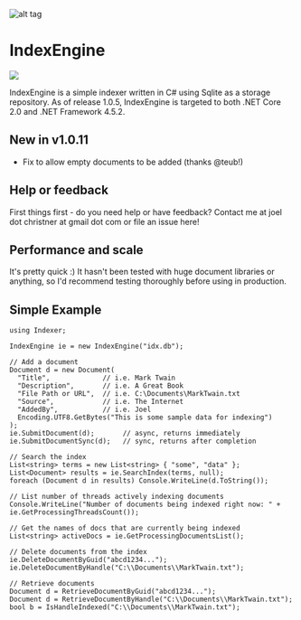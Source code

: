 ![alt tag](https://github.com/jchristn/indexengine/blob/master/assets/icon.png)

# IndexEngine

[![][nuget-img]][nuget]

[nuget]:     https://www.nuget.org/packages/IndexEngine
[nuget-img]: https://badge.fury.io/nu/Object.svg

IndexEngine is a simple indexer written in C# using Sqlite as a storage repository.  As of release 1.0.5, IndexEngine is targeted to both .NET Core 2.0 and .NET Framework 4.5.2.

## New in v1.0.11

- Fix to allow empty documents to be added (thanks @teub!)

## Help or feedback

First things first - do you need help or have feedback?  Contact me at joel dot christner at gmail dot com or file an issue here!

## Performance and scale

It's pretty quick :)  It hasn't been tested with huge document libraries or anything, so I'd recommend testing thoroughly before using in production. 

## Simple Example
```
using Indexer;

IndexEngine ie = new IndexEngine("idx.db");

// Add a document
Document d = new Document(
  "Title",             // i.e. Mark Twain
  "Description",       // i.e. A Great Book
  "File Path or URL",  // i.e. C:\Documents\MarkTwain.txt
  "Source",            // i.e. The Internet
  "AddedBy",           // i.e. Joel
  Encoding.UTF8.GetBytes("This is some sample data for indexing")
);
ie.SubmitDocument(d);       // async, returns immediately
ie.SubmitDocumentSync(d);   // sync, returns after completion

// Search the index
List<string> terms = new List<string> { "some", "data" };
List<Document> results = ie.SearchIndex(terms, null);
foreach (Document d in results) Console.WriteLine(d.ToString());

// List number of threads actively indexing documents
Console.WriteLine("Number of documents being indexed right now: " + ie.GetProcessingThreadsCount());

// Get the names of docs that are currently being indexed
List<string> activeDocs = ie.GetProcessingDocumentsList();

// Delete documents from the index
ie.DeleteDocumentByGuid("abcd1234...");
ie.DeleteDocumentByHandle("C:\\Documents\\MarkTwain.txt");

// Retrieve documents
Document d = RetrieveDocumentByGuid("abcd1234...");
Document d = RetrieveDocumentByHandle("C:\\Documents\\MarkTwain.txt");
bool b = IsHandleIndexed("C:\\Documents\\MarkTwain.txt");
```

